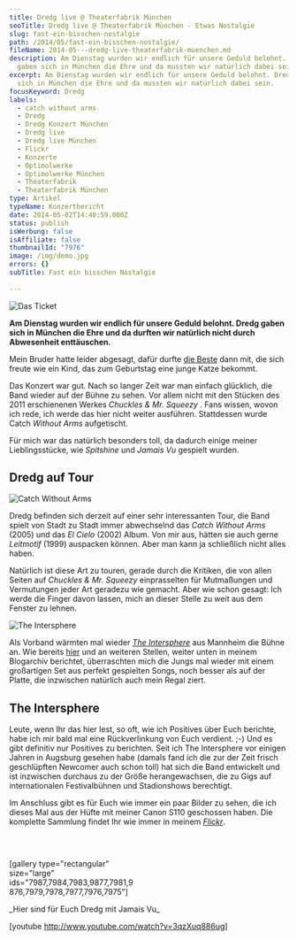 ```yaml
---
title: Dredg live @ Theaterfabrik München
seoTitle: Dredg live @ Theaterfabrik München - Etwas Nostalgie
slug: fast-ein-bisschen-nostalgie
path: /2014/05/fast-ein-bisschen-nostalgie/
fileName: 2014-05---dredg-live-theaterfabrik-muenchen.md
description: Am Dienstag wurden wir endlich für unsere Geduld belohnt. Dredg
  gaben sich in München die Ehre und da mussten wir natürlich dabei sein.
excerpt: Am Dienstag wurden wir endlich für unsere Geduld belohnt. Dredg gaben
  sich in München die Ehre und da mussten wir natürlich dabei sein.
focusKeyword: Dredg
labels:
  - catch without arms
  - Dredg
  - Dredg Konzert München
  - Dredg live
  - Dredg live München
  - Flickr
  - Konzerte
  - Optimolwerke
  - Optimolwerke München
  - Theaterfabrik
  - Theaterfabrik München
type: Artikel
typeName: Konzertbericht
date: 2014-05-02T14:40:59.000Z
status: publish
isWerbung: false
isAffiliate: false
thumbnailId: "7976"
image: /img/demo.jpg
errors: {}
subTitle: Fast ein bisschen Nostalgie
  
---
```


![Das Ticket](http://cardamonchai.files.wordpress.com/2014/05/dredg-1146.jpg?w=300 "[ ](https://www.flickr.com/photos/99929697@N07/sets/72157644064411807/with/13902413749/)  Das Ticket")

**Am Dienstag wurden wir endlich für unsere Geduld belohnt. Dredg gaben sich in
München die Ehre und da durften wir natürlich nicht durch Abwesenheit
enttäuschen.**

Mein Bruder hatte leider abgesagt, dafür durfte
[die Beste](http://tofutante.wordpress.com) dann mit, die sich freute wie ein
Kind, das zum Geburtstag eine junge Katze bekommt.

Das Konzert war gut. Nach so langer Zeit war man einfach glücklich, die Band
wieder auf der Bühne zu sehen. Vor allem nicht mit den Stücken des 2011
erschienenen Werkes _Chuckles &amp; Mr. Squeezy_ . Fans wissen, wovon ich rede,
ich werde das hier nicht weiter ausführen. Stattdessen wurde Catch _Without
Arms_ aufgetischt.

Für mich war das natürlich besonders toll, da dadurch einige meiner
Lieblingsstücke, wie _Spitshine_ und _Jamais Vu_ gespielt wurden.

## Dredg auf Tour

![Catch Without Arms](http://cardamonchai.files.wordpress.com/2014/05/dredg-1102.jpg?w=225 "[ ](https://www.flickr.com/photos/99929697@N07/sets/72157644064411807/with/13902413749/)  Dredg")

Dredg befinden sich derzeit auf einer sehr interessanten Tour, die Band spielt
von Stadt zu Stadt immer abwechselnd das _Catch Without Arms_ (2005) und das _El
Cielo_ (2002) Album. Von mir aus, hätten sie auch gerne _Leitmotif_ (1999)
auspacken können. Aber man kann ja schließlich nicht alles haben.

Natürlich ist diese Art zu touren, gerade durch die Kritiken, die von allen
Seiten auf _Chuckles &amp; Mr. Squeezy_ einprasselten für Mutmaßungen und
Vermutungen jeder Art geradezu wie gemacht. Aber wie schon gesagt: Ich werde die
Finger davon lassen, mich an dieser Stelle zu weit aus dem Fenster zu lehnen.

![The Intersphere](http://cardamonchai.files.wordpress.com/2014/05/dredg-1071.jpg?w=300 "[ ](https://www.flickr.com/photos/99929697@N07/sets/72157644064411807/with/13902413749/)  The Intersphere")

Als Vorband wärmten mal wieder
[_The Intersphere_](http://www.theintersphere.com) aus Mannheim die Bühne an.
Wie bereits [hier](//2013/10/30/von-hipsterclans-und-turstehern/) und an
weiteren Stellen, weiter unten in meinem Blogarchiv berichtet, überraschten mich
die Jungs mal wieder mit einem großartigen Set aus perfekt gespielten Songs,
noch besser als auf der Platte, die inzwischen natürlich auch mein Regal ziert.

## The Intersphere

Leute, wenn Ihr das hier lest, so oft, wie ich Positives über Euch berichte,
habe ich mir bald mal eine Rückverlinkung von Euch verdient. ;-) Und es gibt
definitiv nur Positives zu berichten. Seit ich The Intersphere vor einigen
Jahren in Augsburg gesehen habe (damals fand ich die zur der Zeit frisch
geschlüpften Newcomer auch schon toll) hat sich die Band entwickelt und ist
inzwischen durchaus zu der Größe herangewachsen, die zu Gigs auf internationalen
Festivalbühnen und Stadionshows berechtigt.

Im Anschluss gibt es für Euch wie immer ein paar Bilder zu sehen, die ich dieses
Mal aus der Hüfte mit meiner Canon S110 geschossen haben. Die komplette Sammlung
findet Ihr wie immer in meinem
[_Flickr_](https://www.flickr.com/photos/99929697@N07/sets/72157644064411807/with/13902413749/).

<div style="width: 45%; float: left;">

&nbsp;

[gallery type="rectangular" size="large"
ids="7987,7984,7983,9877,7981,9876,7979,7978,7977,7976,7975"]

</div><div style="clear: both;"></div> _Hier sind für Euch Dredg mit Jamais Vu_

[youtube http://www.youtube.com/watch?v=3qzXuq886ug]

  
